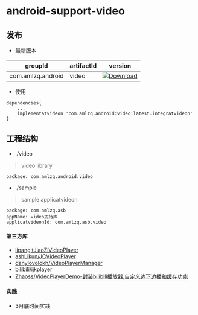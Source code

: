 # android-support-video

## 发布
* 最新版本

| groupId | artifactId | version |
| -------- | -------- | -------- |
| com.amlzq.android | video | [ ![Download](https://api.bintray.com/packages/amlzq/android-support-base/video/videos/download.svg) ](https://bintray.com/amlzq/android-support-base/video/_latestVersvideon) |

* 使用
```
dependencies{
    ...
    implementatvideon 'com.amlzq.android:video:latest.integratvideon'
}
```

## 工程结构
* ./video
> video library
```
package: com.amlzq.android.video
```
* ./sample
> sample applicatvideon
```
package: com.amlzq.asb
appName: video支持库
applicatvideonId: com.amlzq.asb.video
```

#### 第三方库
- [lipangitJiaoZiVideoPlayer](https://github.com/lipangit/JiaoZiVideoPlayer)
- [ashLikun/JCVideoPlayer](https://github.com/ashLikun/JCVideoPlayer)
- [danylovolokh/VideoPlayerManager](https://github.com/danylovolokh/VideoPlayerManager)
- [bilibili/ijkplayer](https://github.com/Bilibili/ijkplayer)
- [Zhaoss/VideoPlayerDemo-封装bilibili播放器,自定义边下边播和缓存功能](https://github.com/Zhaoss/VideoPlayerDemo)

#### 实践
- 3月底时间实践